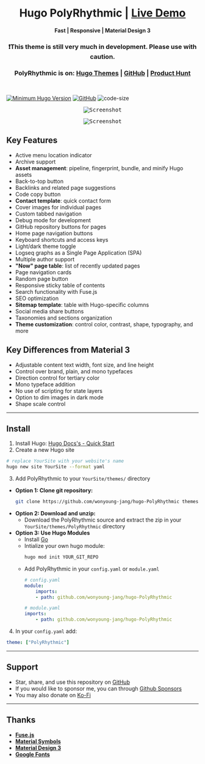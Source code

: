 <h1 align=center>Hugo PolyRhythmic | <a href="https://polyrhythmic.xyz/" rel="nofollow">Live Demo</a></h1>

<h4 align=center>Fast | Responsive | Material Design 3</h4>

<h3 align=center>❗This theme is still very much in development. Please use with caution.</h3>

<h3 align=center>PolyRhythmic is on: 
<a href="https://themes.gohugo.io/themes/hugo-polyrhythmic/" rel="nofollow">Hugo Themes</a> | 
<a href="https://github.com/wonyoung-jang/hugo-PolyRhythmic" rel="nofollow">GitHub</a> |
<a href="https://www.producthunt.com/posts/polyrhythmic" rel="nofollow">Product Hunt</a>
</h3>

<br>

<!-- **See documentation** here: [**Wiki**](https://github.com/wonyoung-jang/hugo-PolyRhythmic/wiki) -->

<!-- **See exampleSite** source here: [**exampleSite**](https://github.com/wonyoung-jang/hugo-PolyRhythmic-demo) -->

[![Minimum Hugo Version](https://img.shields.io/static/v1?label=min-hugo-version&message=v0.132.2&color=blue&logo=hugo)](https://github.com/gohugoio/hugo/releases/tag/v0.132.2)
[![GitHub](https://img.shields.io/github/license/wonyoung-jang/hugo-PolyRhythmic)](https://github.com/wonyoung-jang/hugo-PolyRhythmic/blob/main/LICENSE)
![code-size](https://img.shields.io/github/languages/code-size/wonyoung-jang/hugo-PolyRhythmic)

<p align="center">
  <kbd>
    <img 
      src="https://raw.githubusercontent.com/wonyoung-jang/hugo-PolyRhythmic/main/images/tn.png" 
      alt="Screenshot" 
      title="Screenshot"/>
  </kbd>
</p>

<p align="center">
  <kbd>
    <img 
      src="https://raw.githubusercontent.com/wonyoung-jang/hugo-PolyRhythmic/main/images/screenshot.png" 
      alt="Screenshot" 
      title="Screenshot"/>
  </kbd>
</p>

## Key Features
  - Active menu location indicator
  - Archive support
  - **Asset management**: pipeline, fingerprint, bundle, and minify Hugo assets
  - Back-to-top button
  - Backlinks and related page suggestions
  - Code copy button
  - **Contact template**: quick contact form
  - Cover images for individual pages
  - Custom tabbed navigation
  - Debug mode for development
  - GitHub repository buttons for pages
  - Home page navigation buttons
  - Keyboard shortcuts and access keys
  - Light/dark theme toggle
  - Logseq graphs as a Single Page Application (SPA)
  - Multiple author support
  - **"Now" page table**: list of recently updated pages
  - Page navigation cards
  - Random page button
  - Responsive sticky table of contents
  - Search functionality with Fuse.js
  - SEO optimization
  - **Sitemap template**: table with Hugo-specific columns
  - Social media share buttons
  - Taxonomies and sections organization
  - **Theme customization**: control color, contrast, shape, typography, and more

## Key Differences from Material 3
  - Adjustable content text width, font size, and line height
  - Control over brand, plain, and mono typefaces
  - Direction control for tertiary color
  - Mono typeface addition
  - No use of scripting for state layers
  - Option to dim images in dark mode
  - Shape scale control

---

## Install

1. Install Hugo: [Hugo Docs's - Quick Start](https://gohugo.io/getting-started/quick-start/)
2. Create a new Hugo site
  ```bash
  # replace YourSite with your website's name
  hugo new site YourSite --format yaml
  ```
3. Add PolyRhythmic to your `YourSite/themes/` directory
- **Option 1: Clone git repository:**
  ```bash
  git clone https://github.com/wonyoung-jang/hugo-PolyRhythmic themes/PolyRhythmic --depth=1
  ```
- **Option 2: Download and unzip:**
    - Download the PolyRhythmic source and extract the zip in your `YourSite/themes/PolyRhythmic` directory
- **Option 3: Use Hugo Modules**
    - Install [Go](https://go.dev/doc/install)
    - Intialize your own hugo module:
      ```bash
      hugo mod init YOUR_GIT_REPO
      ```
    - Add PolyRhythmic in your `config.yaml` or `module.yaml`
      ```yaml
      # config.yaml
      module:
          imports:
          - path: github.com/wonyoung-jang/hugo-PolyRhythmic
      
      # module.yaml
      imports:
          - path: github.com/wonyoung-jang/hugo-PolyRhythmic
      ```
4. In your `config.yaml` add:
  ```yaml
  theme: ["PolyRhythmic"]
  ```

---

## Support

-   Star, share, and use this repository on [GitHub](https://github.com/wonyoung-jang/hugo-PolyRhythmic)
-   If you would like to sponsor me, you can through [Github Sponsors](https://github.com/sponsors/wonyoung-jang)
-   You may also donate on [Ko-Fi](https://ko-fi.com/wonyoung_jang)

---

## Thanks

-   [**Fuse.js**](https://github.com/krisk/fuse)
-   [**Material Symbols**](https://github.com/google/material-design-icons)
-   [**Material Design 3**](https://m3.material.io/)
-   [**Google Fonts**](https://fonts.google.com/)
